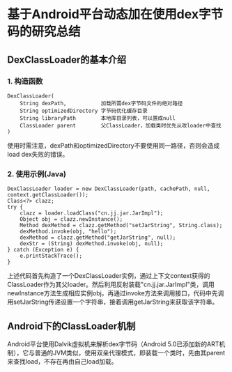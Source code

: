 基于Android平台动态加在使用dex字节码的研究总结
======

## DexClassLoader的基本介绍

### 1. 构造函数

    DexClassLoader(
        String dexPath,           加载所需dex字节码文件的绝对路径
        String optimizedDirectory 字节码优化缓存目录
        String libraryPath        本地库目录列表，可以置成null
        ClassLoader parent        父ClassLoader，加载类时优先从改loader中查找
    )

使用时需注意，dexPath和optimizedDirectory不要使用同一路径，否则会造成load dex失败的错误。

### 2. 使用示例(Java)

    DexClassLoader loader = new DexClassLoader(path, cachePath, null, context.getClassLoader());
    Class<?> clazz;
    try {
        clazz = loader.loadClass("cn.jj.jar.JarImpl");
        Object obj = clazz.newInstance();
        Method dexMethod = clazz.getMethod("setJarString", String.class);
        dexMethod.invoke(obj, "hello");
        dexMethod = clazz.getMethod("getJarString", null);
        dexStr = (String) dexMethod.invoke(obj, null);
    } catch (Exception e) {
        e.printStackTrace();
    }

上述代码首先构造了一个DexClassLoader实例，通过上下文context获得的ClassLoader作为其父loader。然后利用反射装载"cn.jj.jar.JarImpl"类，调用newInstance方法生成相应实例obj，再通过invoke方法来调用接口，代码中先调用setJarString传递设置一个字符串，接着调用getJarString来获取该字符串。

## Android下的ClassLoader机制

Android平台使用Dalvik虚拟机来解析dex字节码（Android 5.0已添加新的ART机制），它与普通的JVM类似，使用双亲代理模式，即装载一个类时，先由其parent来查找load，不存在再由自己load加载。
